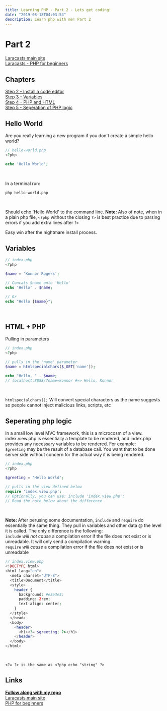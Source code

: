 ```yaml
---
title: Learning PHP - Part 2 - Lets get coding!
date: "2019-08-18T04:03:54"
description: Learn php with me! Part 2
---
```


# Part 2

[Laracasts main site](https://laracasts.com)<br>
[Laracasts - PHP for beginners](https://laracasts.com/series/php-for-beginners)

## Chapters

[Step 2 - Install a code editor](https://laracasts.com/series/php-for-beginners/episodes/2)<br>
[Step 3 - Variables](https://laracasts.com/series/php-for-beginners/episodes/3)<br>
[Step 4 - PHP and HTML](https://laracasts.com/series/php-for-beginners/episodes/4)<br>
[Step 5 - Seperation of PHP logic](https://laracasts.com/series/php-for-beginners/episodes/5)


## Hello World

Are you really learning a new program if you don't create a simple hello world?

```php
// hello-world.php
<?php

echo 'Hello World';

```
<br>

In a terminal run:

```bash
php hello-world.php
```
<br>

Should echo 'Hello World' to the command line.
<strong>Note: </strong>Also of note, when in a plain php file, `<?php` without the closing `?>` is best
practice due to parsing errors if you add extra lines after `?>`

Easy win after the nightmare install process.

## Variables

```php
// index.php
<?php

$name = 'Konnor Rogers';

// Concats $name onto 'Hello'
echo 'Hello' . $name;

// Or
echo "Hello {$name}";
```
<br>

## HTML + PHP

Pulling in parameters

```php
// index.php
<?php

// pulls in the 'name' parameter
$name = htmlspecialchars($_GET['name']);

echo "Hello, " . $name;
// localhost:8888/?name=konnor #=> Hello, Konnor
```
<br>


`htmlspecialchars();` Will convert special characters as the name suggests so
people cannot inject malicious links, scripts, etc

## Seperating php logic

In a small low level MVC framework, this is a microcosm of a view.
index.view.php is essentially a template to be rendered, and index.php provides
any necessary variables to be rendered. For example: <br>
`$greeting` may be the result of a database call. You want that to be done server
side without concern for the actual way it is being rendered.

```php
// index.php
<?php

$greeting = 'Hello World';

// pulls in the view defined below
require 'index.view.php';
// Optionally, you can use: include 'index.view.php';
// Read the note below about the difference
```
<br>

<strong>Note: </strong> After perusing some documentation, `include` and `require`
do essentially the same thing. They pull in variables and other data @ the level
it is called. The only difference is the following:<br>
`include` <em>will not cause</em> a compilation error if the file does not exist
or is unreadable. It will only send a compilation warning.<br>
`require` <em>will cause</em> a compilation error if the file does not exist or is unreadable

```php
// index.view.php
<!DOCTYPE html>
<html lang="en">
  <meta charset="UTF-8">
  <title>Document</title>
  <style>
    header {
      background: #e3e3e3;
      padding: 2rem;
      text-align: center;
    }
  </style>
  </head>
  <body>
    <header>
      <h1><?= $greeting; ?></h1>
    </header>
  </body>
</html>
```
<br>

`<?= ?> is the same as <?php echo "string" ?>`

## Links

<strong>[Follow along with my repo](https://github.com/ParamagicDev/php-for-beginners)</strong><br>
[Laracasts main site](https://laracasts.com)<br>
[PHP for beginners](https://laracasts.com/series/php-for-beginners)<br>
